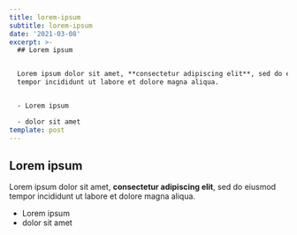 ```yaml
---
title: lorem-ipsum
subtitle: lorem-ipsum
date: '2021-03-08'
excerpt: >-
  ## Lorem ipsum


  Lorem ipsum dolor sit amet, **consectetur adipiscing elit**, sed do eiusmod
  tempor incididunt ut labore et dolore magna aliqua.


  - Lorem ipsum

  - dolor sit amet
template: post
---
```

## Lorem ipsum

Lorem ipsum dolor sit amet, **consectetur adipiscing elit**, sed do eiusmod tempor incididunt ut labore et dolore magna aliqua.

- Lorem ipsum
- dolor sit amet